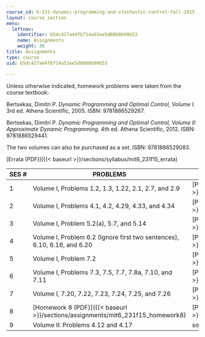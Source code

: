 ```yaml
---
course_id: 6-231-dynamic-programming-and-stochastic-control-fall-2015
layout: course_section
menu:
  leftnav:
    identifier: b5dc417a44fb714a52ee5d0860b99b53
    name: Assignments
    weight: 30
title: Assignments
type: course
uid: b5dc417a44fb714a52ee5d0860b99b53

---
```


Unless otherwise indicated, homework problems were taken from the course textbook:

Bertsekas, Dimitri P. _Dynamic Programming and Optimal Control, Volume I._ 3rd ed. Athena Scientific, 2005. ISBN: 9781886529267.

Bertsekas, Dimitri P. _Dynamic Programming and Optimal Control, Volume II: Approximate Dynamic Programming._ 4th ed. Athena Scientific, 2012. ISBN: 9781886529441.

The two volumes can also be purchased as a set. ISBN: 9781886529083.

[Errata (PDF)]({{< baseurl >}}/sections/syllabus/mit6_231f15_errata)

| SES # | PROBLEMS | SOLUTIONS |
| --- | --- | --- |
| 1 | Volume I, Problems 1.2, 1.3, 1.22, 2.1, 2.7, and 2.9 | [Problem Set 1 Solutions (PDF)]({{< baseurl >}}/sections/assignments/mit6_231f15_solution1) |
| 2 | Volume I, Problems 4.1, 4.2, 4.29, 4.33, and 4.34 | [Problem Set 2 Solutions (PDF)]({{< baseurl >}}/sections/assignments/mit6_231f15_solution2) |
| 3 | Volume I, Problem 5.2(a), 5.7, and 5.14 | [Problem Set 3 Solutions (PDF)]({{< baseurl >}}/sections/assignments/mit6_231f15_solution3) |
| 4 | Volume I, Problem 6.2 (Ignore first two sentences), 6.10, 6.16, and 6.20 | [Problem Set 4 Solutions (PDF)]({{< baseurl >}}/sections/assignments/mit6_231f15_solution4) |
| 5 | Volume I, Problem 7.2 | [Problem Set 5 Solutions (PDF)]({{< baseurl >}}/sections/assignments/mit6_231f15_solution5) |
| 6 | Volume I, Problems 7.3, 7.5, 7.7, 7.8a, 7.10, and 7.11 | [Problem Set 6 Solutions (PDF)]({{< baseurl >}}/sections/assignments/mit6_231f15_solution6) |
| 7 | Volume I, 7.20, 7.22, 7.23, 7.24, 7.25, and 7.26 | [Problem Set 7 Solutions (PDF)]({{< baseurl >}}/sections/assignments/mit6_231f15_solution7) |
| 8 | [Homework 8 (PDF)]({{< baseurl >}}/sections/assignments/mit6_231f15_homework8) | [Problem Set 8 Solutions (PDF)]({{< baseurl >}}/sections/assignments/mit6_231f15_solution8) |
| 9 | Volume II: Problems 4.12 and 4.17 | solutions not available